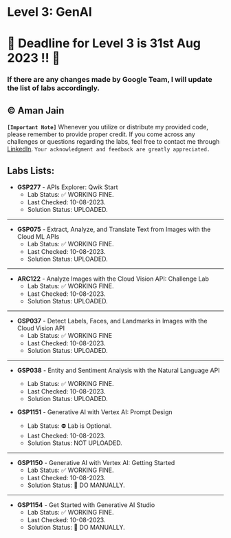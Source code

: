 # Level 3: GenAI

# 🚨 Deadline for Level 3 is 31st Aug 2023 ‼️ 🚨

### If there are any changes made by Google Team, I will update the list of labs accordingly.

© Aman Jain
---

**`[Important Note]`** Whenever you utilize or distribute my provided code, please remember to provide proper credit. If you come across any challenges or questions regarding the labs, feel free to contact me through [LinkedIn](https://www.linkedin.com/in/amanjainpvt/). `Your acknowledgment and feedback are greatly appreciated.`

## Labs Lists:

- **GSP277** - APIs Explorer: Qwik Start
  - Lab Status: ✅ WORKING FINE.
  - Last Checked: 10-08-2023.
  - Solution Status: UPLOADED.
---
- **GSP075** - Extract, Analyze, and Translate Text from Images with the Cloud ML APIs
  - Lab Status: ✅ WORKING FINE.
  - Last Checked: 10-08-2023.
  - Solution Status: UPLOADED.
---
- **ARC122** - Analyze Images with the Cloud Vision API: Challenge Lab
  - Lab Status: ✅ WORKING FINE.
  - Last Checked: 10-08-2023.
  - Solution Status: UPLOADED.
---
- **GSP037** - Detect Labels, Faces, and Landmarks in Images with the Cloud Vision API
  - Lab Status: ✅ WORKING FINE
  - Last Checked: 10-08-2023.
  - Solution Status: UPLOADED.
---
- **GSP038** - Entity and Sentiment Analysis with the Natural Language API
  - Lab Status: ✅ WORKING FINE.
  - Last Checked: 10-08-2023.
  - Solution Status: UPLOADED.

- **GSP1151** - Generative AI with Vertex AI: Prompt Design
  - Lab Status: ⛔️ Lab is Optional.
  - Last Checked: 10-08-2023.
  - Solution Status: NOT UPLOADED.
---
- **GSP1150** - Generative AI with Vertex AI: Getting Started
  - Lab Status: ✅ WORKING FINE.
  - Last Checked: 10-08-2023.
  - Solution Status: 🔴 DO MANUALLY.
---
- **GSP1154** - Get Started with Generative AI Studio
  - Lab Status: ✅ WORKING FINE.
  - Last Checked: 10-08-2023.
  - Solution Status: 🔴 DO MANUALLY.
